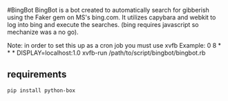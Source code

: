 #BingBot
BingBot is a bot created to automatically search for gibberish using the Faker gem on MS's bing.com.
It utilizes capybara and webkit to log into bing and execute the searches.
(bing requires javascript so mechanize was a no go).

Note: in order to set this up as a cron job you must use xvfb
Example: 0 8 * * * DISPLAY=localhost:1.0 xvfb-run /path/to/script/bingbot/bingbot.rb

## requirements
```
pip install python-box
```
